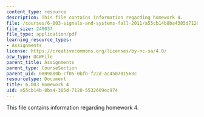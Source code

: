 ```yaml
---
content_type: resource
description: This file contains information regarding homework 4.
file: /courses/6-003-signals-and-systems-fall-2011/a55cb14b8ba4385d71205532609ec974_MIT6_003F11_hw04.pdf
file_size: 240037
file_type: application/pdf
learning_resource_types:
- Assignments
license: https://creativecommons.org/licenses/by-nc-sa/4.0/
ocw_type: OCWFile
parent_title: Assignments
parent_type: CourseSection
parent_uid: 0809880b-cf05-0bfb-f22d-ac450701563c
resourcetype: Document
title: 6.003 Homework 4
uid: a55cb14b-8ba4-385d-7120-5532609ec974
---
```

This file contains information regarding homework 4.